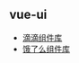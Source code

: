 vue-ui
---

- [滴滴组件库](https://didi.github.io/cube-ui/#/zh-CN)
- [饿了么组件库](http://element.eleme.io/#/zh-CN/component/installation)
